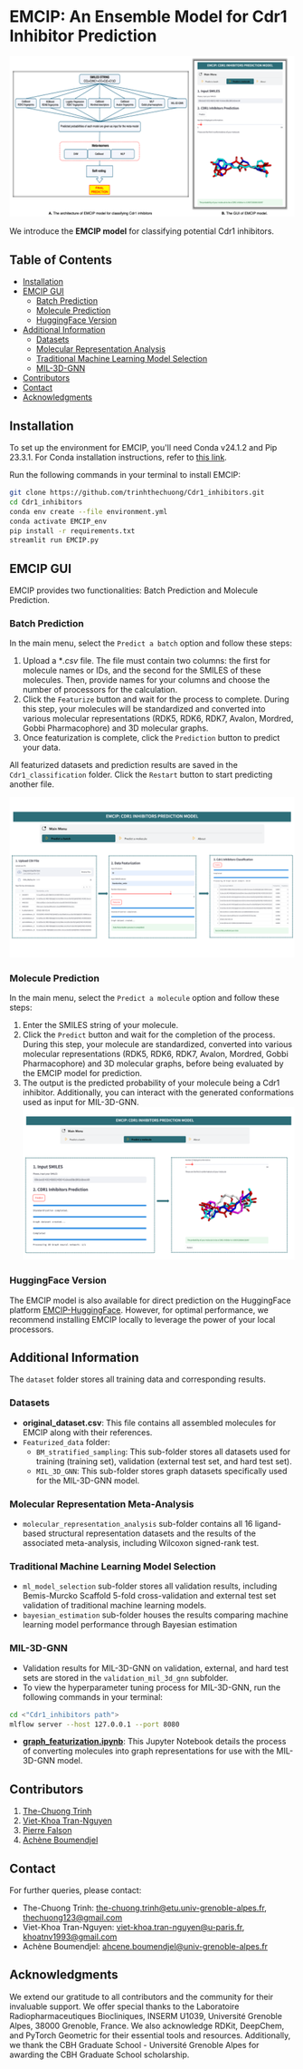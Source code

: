 # EMCIP: An Ensemble Model for Cdr1 Inhibitor Prediction

![EMCIP Architecture](./Images/EMCIP_GUI_architecture.png)

We introduce the **EMCIP model** for classifying potential Cdr1 inhibitors.

## Table of Contents

- [Installation](#installation)
- [EMCIP GUI](#emcip-gui)
  - [Batch Prediction](#batch-prediction)
  - [Molecule Prediction](#molecule-prediction)
  - [HuggingFace Version](#huggingface-version)
- [Additional Information](#additional-information)
  - [Datasets](#datasets)
  - [Molecular Representation Analysis](#molecular-representation-analysis)
  - [Traditional Machine Learning Model Selection](#traditional-machine-learning-model-selection)
  - [MIL-3D-GNN](#mil-3d-gnn)
- [Contributors](#contributors)
- [Contact](#contact)
- [Acknowledgments](#acknowledgments)

## Installation

To set up the environment for EMCIP, you'll need Conda v24.1.2 and Pip 23.3.1. For Conda installation instructions, refer to [this link](https://conda.io/projects/conda/en/latest/user-guide/install/index.html).

Run the following commands in your terminal to install EMCIP:

```bash
git clone https://github.com/trinhthechuong/Cdr1_inhibitors.git
cd Cdr1_inhibitors
conda env create --file environment.yml
conda activate EMCIP_env
pip install -r requirements.txt
streamlit run EMCIP.py
```

## EMCIP GUI

EMCIP provides two functionalities: Batch Prediction and Molecule Prediction.

### Batch Prediction

In the main menu, select the `Predict a batch` option and follow these steps:

1. Upload a **.csv* file. The file must contain two columns: the first for molecule names or IDs, and the second for the SMILES of these molecules. Then, provide names for your columns and choose the number of processors for the calculation.
2. Click the `Featurize` button and wait for the process to complete. During this step, your molecules will be standardized and converted into various molecular representations (RDK5, RDK6, RDK7, Avalon, Mordred, Gobbi Pharmacophore) and 3D molecular graphs.
3. Once featurization is complete, click the `Prediction` button to predict your data.

All featurized datasets and prediction results are saved in the `Cdr1_classification` folder. Click the `Restart` button to start predicting another file.

![Batch GUI](./Images/Batch_GUI.png)

### Molecule Prediction

In the main menu, select the `Predict a molecule` option and follow these steps:

1. Enter the SMILES string of your molecule.
2. Click the `Predict` button and wait for the completion of the process. During this step, your molecule are standardized, converted into various molecular representations (RDK5, RDK6, RDK7, Avalon, Mordred, Gobbi Pharmacophore) and 3D molecular graphs, before being evaluated by the EMCIP model for prediction.
3. The output is the predicted probability of your molecule being a Cdr1 inhibitor.
Additionally, you can interact with the generated conformations used as input for MIL-3D-GNN.
![Molecule GUI](./Images/Molecule_GUI.png)

### HuggingFace Version
The EMCIP model is also available for direct prediction on the HuggingFace platform [EMCIP-HuggingFace](https://huggingface.co/spaces/thechuongtrinh/EMCIP_Cdr1_inhibitor_prediction). However, for optimal performance, we recommend installing EMCIP locally to leverage the power of your local processors.

## Additional Information
The `dataset` folder stores all training data and corresponding results.
### Datasets
- **original_dataset.csv**: This file contains all assembled molecules for EMCIP along with their references.
- `Featurized_data` folder:
    - `BM_stratified_sampling`: This sub-folder stores all datasets used for training (training set), validation (external test set, and hard test set).
    - `MIL_3D_GNN`: This sub-folder stores graph datasets specifically used for the MIL-3D-GNN model.
### Molecular Representation Meta-Analysis
- `molecular_representation_analysis` sub-folder contains all 16 ligand-based structural representation datasets and the results of the associated meta-analysis, including Wilcoxon signed-rank test.
### Traditional Machine Learning Model Selection
- `ml_model_selection` sub-folder stores all validation results, including Bemis-Murcko Scaffold 5-fold cross-validation and external test set validation of traditional machine learning models. 
- `bayesian_estimation` sub-folder houses the results comparing machine learning model performance through Bayesian estimation
### MIL-3D-GNN
- Validation results for MIL-3D-GNN on validation, external, and hard test sets are stored in the `validation_mil_3d_gnn` subfolder. 
- To view the hyperparameter tuning process for MIL-3D-GNN, run the following commands in your terminal:  
```bash
cd <"Cdr1_inhibitors path">
mlflow server --host 127.0.0.1 --port 8080
```
- [**graph_featurization.ipynb**](./MIL_3D_GNN/graph_featurization.ipynb): This Jupyter Notebook details the process of converting molecules into graph representations for use with the MIL-3D-GNN model.
## Contributors

1. [The-Chuong Trinh](https://trinhthechuong.github.io/)
2. [Viet-Khoa Tran-Nguyen](https://www.researchgate.net/profile/Viet-Khoa-Tran-Nguyen)
3. [Pierre Falson](https://www.researchgate.net/profile/Pierre-Falson)
4. [Achène Boumendjel](https://www.researchgate.net/profile/Ahcene-Boumendjel)

## Contact

For further queries, please contact:
- The-Chuong Trinh: [the-chuong.trinh@etu.univ-grenoble-alpes.fr](mailto:the-chuong.trinh@etu.univ-grenoble-alpes.fr), [thechuong123@gmail.com](mailto:thechuong123@gmail.com)
- Viet-Khoa Tran-Nguyen: [viet-khoa.tran-nguyen@u-paris.fr](mailto:viet-khoa.tran-nguyen@u-paris.fr), [khoatnv1993@gmail.com](mailto:khoatnv1993@gmail.com)
- Achène Boumendjel: [ahcene.boumendjel@univ-grenoble-alpes.fr](mailto:ahcene.boumendjel@univ-grenoble-alpes.fr)

## Acknowledgments
We extend our gratitude to all contributors and the community for their invaluable support. We offer special thanks to the Laboratoire Radiopharmaceutiques Biocliniques, INSERM U1039, Université Grenoble Alpes, 38000 Grenoble, France. We also acknowledge RDKit, DeepChem, and PyTorch Geometric for their essential tools and resources. Additionally, we thank the CBH Graduate School - Université Grenoble Alpes for awarding the CBH Graduate School scholarship.